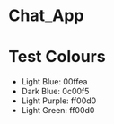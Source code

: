 # Chat_App

# Test Colours
- Light Blue: 00ffea
- Dark Blue: 0c00f5
- Light Purple: ff00d0
- Light Green: ff00d0